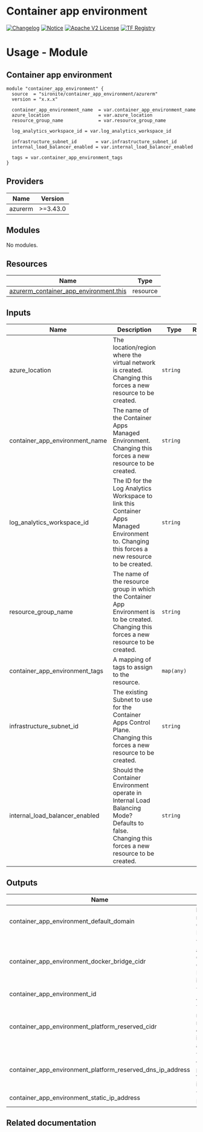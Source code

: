 <!-- BEGIN_TF_DOCS -->
 # Container app environment
[![Changelog](https://img.shields.io/badge/changelog-release-green.svg)](https://github.com/sironite/terraform-azurerm-container_app_environment/releases) [![Notice](https://img.shields.io/badge/notice-copyright-yellow.svg)](NOTICE) [![Apache V2 License](https://img.shields.io/badge/license-Apache%20V2-orange.svg)](LICENSE) [![TF Registry](https://img.shields.io/badge/terraform-registry-blue.svg)](https://registry.terraform.io/providers/hashicorp/azurerm/latest/docs/resources/container_app_environment)

# Usage - Module

## Container app environment
```hcl
module "container_app_environment" {
  source  = "sironite/container_app_environment/azurerm"
  version = "x.x.x"

  container_app_environment_name  = var.container_app_environment_name
  azure_location                  = var.azure_location
  resource_group_name             = var.resource_group_name

  log_analytics_workspace_id = var.log_analytics_workspace_id

  infrastructure_subnet_id       = var.infrastructure_subnet_id
  internal_load_balancer_enabled = var.internal_load_balancer_enabled

  tags = var.container_app_environment_tags
}
```

## Providers

| Name | Version |
|------|---------|
| azurerm | >=3.43.0 |

## Modules

No modules.

## Resources

| Name | Type |
|------|------|
| [azurerm_container_app_environment.this](https://registry.terraform.io/providers/hashicorp/azurerm/latest/docs/resources/container_app_environment) | resource |

## Inputs

| Name | Description | Type | Required |
|------|-------------|------|:--------:|
| azure\_location | The location/region where the virtual network is created. Changing this forces a new resource to be created. | `string` | yes |
| container\_app\_environment\_name | The name of the Container Apps Managed Environment. Changing this forces a new resource to be created. | `string` | yes |
| log\_analytics\_workspace\_id | The ID for the Log Analytics Workspace to link this Container Apps Managed Environment to. Changing this forces a new resource to be created. | `string` | yes |
| resource\_group\_name | The name of the resource group in which the Container App Environment is to be created. Changing this forces a new resource to be created. | `string` | yes |
| container\_app\_environment\_tags | A mapping of tags to assign to the resource. | `map(any)` | no |
| infrastructure\_subnet\_id | The existing Subnet to use for the Container Apps Control Plane. Changing this forces a new resource to be created. | `string` | no |
| internal\_load\_balancer\_enabled | Should the Container Environment operate in Internal Load Balancing Mode? Defaults to false. Changing this forces a new resource to be created. | `string` | no |

## Outputs

| Name | Description |
|------|-------------|
| container\_app\_environment\_default\_domain | he default, publicly resolvable, name of this Container App Environment. |
| container\_app\_environment\_docker\_bridge\_cidr | The network addressing in which the Container Apps in this Container App Environment will reside in CIDR notation. |
| container\_app\_environment\_id | The ID of the Container App Environment |
| container\_app\_environment\_platform\_reserved\_cidr | The IP range, in CIDR notation, that is reserved for environment infrastructure IP addresses. |
| container\_app\_environment\_platform\_reserved\_dns\_ip\_address | The IP address from the IP range defined by `platform_reserved_cidr` that is reserved for the internal DNS server. |
| container\_app\_environment\_static\_ip\_address | The Static IP of the Environment. |

## Related documentation
<!-- END_TF_DOCS -->